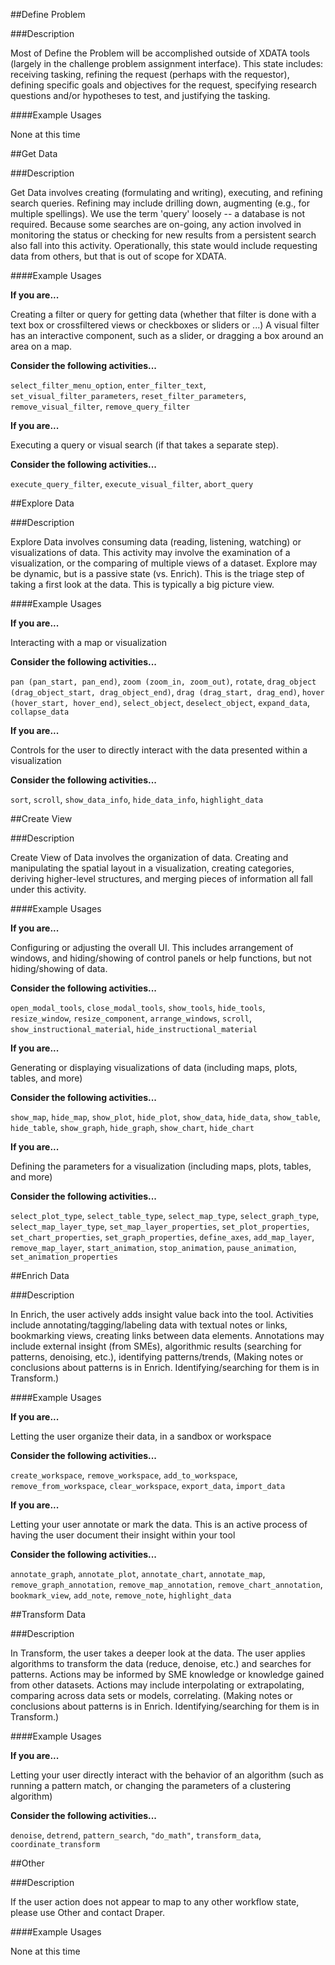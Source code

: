 ##Define Problem

###Description

Most of Define the Problem will be accomplished outside of XDATA tools (largely in the challenge problem assignment interface). This state includes: receiving tasking, refining the request (perhaps with the requestor), defining specific goals and objectives for the request, specifying research questions and/or hypotheses to test, and justifying the tasking.

####Example Usages

None at this time

##Get Data

###Description

Get Data involves creating (formulating and writing), executing, and refining search queries. Refining may include drilling down, augmenting (e.g., for multiple spellings). We use the term 'query' loosely -- a database is not required. Because some searches are on-going, any action involved in monitoring the status or checking for new results from a persistent search also fall into this activity. Operationally, this state would include requesting data from others, but that is out of scope for XDATA.

####Example Usages

__If you are...__

Creating a filter or query for getting data (whether that filter is done with a text box or crossfiltered views or checkboxes or sliders or ...) A visual filter has an interactive component, such as a slider, or dragging a box around an area on a map.

__Consider the following activities...__

`select_filter_menu_option`, `enter_filter_text`, `set_visual_filter_parameters`, `reset_filter_parameters`, `remove_visual_filter`, `remove_query_filter`

__If you are...__

Executing a query or visual search (if that takes a separate step).

__Consider the following activities...__

`execute_query_filter`, `execute_visual_filter`, `abort_query`


##Explore Data

###Description

Explore Data involves consuming data (reading, listening, watching) or visualizations of data. This activity may involve the examination of a visualization, or the comparing of multiple views of a dataset. Explore may be dynamic, but is a passive state (vs. Enrich). This is the triage step of taking a first look at the data. This is typically a big picture view.

####Example Usages

__If you are...__

Interacting with a map or visualization

__Consider the following activities...__

`pan (pan_start, pan_end)`, `zoom (zoom_in, zoom_out)`, `rotate`, `drag_object (drag_object_start, drag_object_end)`, `drag (drag_start, drag_end)`, `hover (hover_start, hover_end)`, `select_object`, `deselect_object`, `expand_data`, `collapse_data`

__If you are...__

Controls for the user to directly interact with the data presented within a visualization

__Consider the following activities...__

`sort`, `scroll`, `show_data_info`, `hide_data_info`, `highlight_data`

##Create View

###Description

Create View of Data involves the organization of data. Creating and manipulating the spatial layout in a visualization, creating categories, deriving higher-level structures, and merging pieces of information all fall under this activity.

####Example Usages

__If you are...__

Configuring or adjusting the overall UI. This includes arrangement of windows, and hiding/showing of control panels or help functions, but not hiding/showing of data.

__Consider the following activities...__

`open_modal_tools`, `close_modal_tools`, `show_tools`, `hide_tools`, `resize_window`, `resize_component`, `arrange_windows`, `scroll`, `show_instructional_material`, `hide_instructional_material`

__If you are...__

Generating or displaying visualizations of data (including maps, plots, tables, and more)

__Consider the following activities...__

`show_map`, `hide_map`, `show_plot`, `hide_plot`, `show_data`, `hide_data`, `show_table`, `hide_table`, `show_graph`, `hide_graph`, `show_chart`, `hide_chart`

__If you are...__

Defining the parameters for a visualization (including maps, plots, tables, and more)

__Consider the following activities...__

`select_plot_type`, `select_table_type`, `select_map_type`, `select_graph_type`, `select_map_layer_type`, `set_map_layer_properties`, `set_plot_properties`, `set_chart_properties`, `set_graph_properties`, `define_axes`, `add_map_layer`, `remove_map_layer`, `start_animation`, `stop_animation`, `pause_animation`, `set_animation_properties`

##Enrich Data

###Description

In Enrich, the user actively adds insight value back into the tool. Activities include annotating/tagging/labeling data with textual notes or links, bookmarking views, creating links between data elements. Annotations may include external insight (from SMEs), algorithmic results (searching for patterns, denoising, etc.), identifying patterns/trends, (Making notes or conclusions about patterns is in Enrich. Identifying/searching for them is in Transform.)

####Example Usages

__If you are...__

Letting the user organize their data, in a sandbox or workspace

__Consider the following activities...__

`create_workspace`, `remove_workspace`, `add_to_workspace`, `remove_from_workspace`, `clear_workspace`, `export_data`, `import_data`

__If you are...__

Letting your user annotate or mark the data. This is an active process of having the user document their insight within your tool

__Consider the following activities...__

`annotate_graph`, `annotate_plot`, `annotate_chart`, `annotate_map`, `remove_graph_annotation`, `remove_map_annotation`, `remove_chart_annotation`, `bookmark_view`, `add_note`, `remove_note`, `highlight_data`

##Transform Data

###Description

In Transform, the user takes a deeper look at the data. The user applies algorithms to transform the data (reduce, denoise, etc.) and searches for patterns. Actions may be informed by SME knowledge or knowledge gained from other datasets. Actions may include interpolating or extrapolating, comparing across data sets or models, correlating. (Making notes or conclusions about patterns is in Enrich. Identifying/searching for them is in Transform.)

####Example Usages

__If you are...__

Letting your user directly interact with the behavior of an algorithm (such as running a pattern match, or changing the parameters of a clustering algorithm)

__Consider the following activities...__

`denoise`, `detrend`, `pattern_search`, `"do_math"`, `transform_data`, `coordinate_transform`

##Other

###Description

If the user action does not appear to map to any other workflow state, please use Other and contact Draper.

####Example Usages

None at this time
